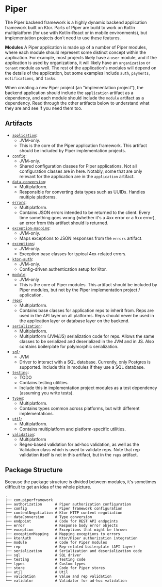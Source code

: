 # Piper

The Piper backend framework is a highly dynamic backend application framework built on Ktor.
Parts of Piper are build to work on Kotlin multiplatform (for use with Kotlin-React or in mobile environments),
but implementation projects don't need to use these features.

**Modules**
A Piper application is made up of a number of Piper modules,
where each module should represent some distinct concept within the application.
For example, most projects likely have a `user` module, and if the application is used by organizations,
it will likely have an `organization` or `tenant` module as well.
The rest of the application's modules will depend on the details of the application,
but some examples include `auth`, `payments`, `notifications`, and `tasks`.

When creating a new Piper project (an "implementation project"),
the backend application should include the `application` artifact as a dependency,
and each module should include the `module` artifact as a dependency.
Read through the other artifacts below to understand what they are and see if you need them too.

## Artifacts

* [`application`](/application):
    * JVM-only.
    * This is the core of the Piper application framework.
      This artifact should be included by Piper implementation projects.
* [`config`](/config):
    * JVM-only.
    * Shared configuration classes for Piper applications.
        Not all configuration classes are in here.
        Notably, some that are only relevant for the application are in the `application` artifact.
* [`data-conversion`](/data-conversion):
    * Multiplatform.
    * Responsible for converting data types such as UUIDs. Handles multiple platforms.
* [`errors`](/errors):
    * Multiplatform.
    * Contains JSON errors intended to be returned to the client.
        Every time something goes wrong (whether it's a 4xx error or a 5xx error),
        an error from this artifact should is returned.
* [`exception-mapping`](/exception-mapping):
    * JVM-only.
    * Maps exceptions to JSON responses from the `errors` artifact.
* [`exceptions`](/exceptions):
    * JVM-only.
    * Exception base classes for typical 4xx-related errors.
* [`ktor-auth`](/ktor-auth):
    * JVM-only.
    * Config-driven authentication setup for Ktor.
* [`module`](/module):
    * JVM-only
    * This is the core of Piper modules.
      This artifact should be included by Piper modules, but not by the Piper implementation project / application.
* [`reps`](/reps):
    * Multiplatform.
    * Contains base classes for application reps to inherit from.
        Reps are used in the API layer on all platforms.
        Reps should never be used in the application layer or database layer on the backend.
* [`serialization`](/serialization):
    * Multiplatform.
    * Multiplatform (JVM/JS) serialization code for reps.
        Allows the same classes to be serialized and deserialized in the JVM and in JS.
        Also contains boilerplate for polymorphic serialization.
* [`sql`](/sql):
    * JVM
    * Driver to interact with a SQL database.
        Currently, only Postgres is supported.
        Include this in modules if they use a SQL database.
* [`testing`](/testing):
    * TODO
    * Contains testing utilities.
    * Include this in implementation project modules as a test dependency
        (assuming you write tests).
* [`types`](/types):
    * Multiplatform.
    * Contains types common across platforms, but with different implementations.
* [`util`](/util):
    * Multiplatform.
    * Contains multiplatform and platform-specific utilities.
* [`validation`](/validation):
    * Multiplatform
    * Regex-based validation for ad-hoc validation,
        as well as the Validation class which is used to validate reps.
        Note that rep validation itself is not in this artifact,
        but in the `reps` artifact.

## Package Structure

Because the package structure is divided between modules, it's sometimes difficult to get an idea of
the whole picture.

```
.
├── com.piperframework
├── authorization      # Piper authorization configuration
├── config             # Piper framework configuration
├── contentNegotiation # Ktor HTTP content negotiation
├── dataConversion     # Type conversion
├── endpoint           # Code for REST API endpoints
├── error              # Response body error objects
├── exception          # Exceptions that might be thrown
├── exceptionMapping   # Mapping exceptions to errors
├── ktorAuth           # Ktor/Piper authorization integration
├── module             # Code for Piper modules
├── rep                # Rep-related boilerplate (API layer)
├── serialization      # Serialization and deserialization code
├── sql                # SQL driver
├── testing            # Testing code
├── types              # Custom types
├── store              # Code for Piper stores
├── util               # Util
├── validation         # Value and rep validation
└── validator          # Validator for ad-hoc validation
```
